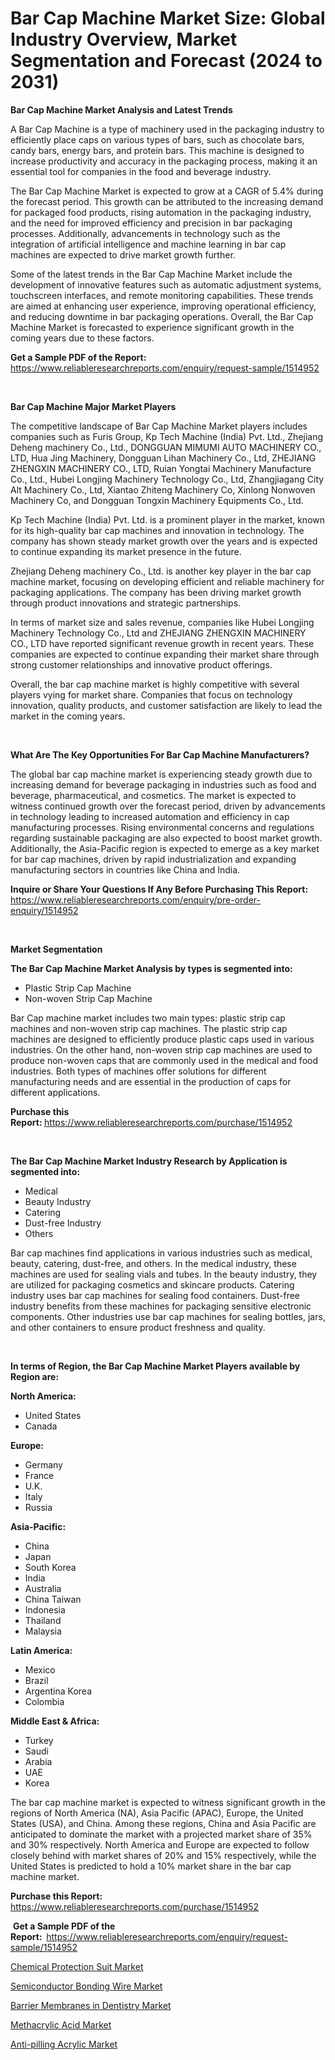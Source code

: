 <p><h1>Bar Cap Machine Market Size: Global Industry Overview, Market Segmentation and Forecast (2024 to 2031)</h1></p><p><strong>Bar Cap Machine Market Analysis and Latest Trends</strong></p>
<p><p>A Bar Cap Machine is a type of machinery used in the packaging industry to efficiently place caps on various types of bars, such as chocolate bars, candy bars, energy bars, and protein bars. This machine is designed to increase productivity and accuracy in the packaging process, making it an essential tool for companies in the food and beverage industry.</p><p>The Bar Cap Machine Market is expected to grow at a CAGR of 5.4% during the forecast period. This growth can be attributed to the increasing demand for packaged food products, rising automation in the packaging industry, and the need for improved efficiency and precision in bar packaging processes. Additionally, advancements in technology such as the integration of artificial intelligence and machine learning in bar cap machines are expected to drive market growth further.</p><p>Some of the latest trends in the Bar Cap Machine Market include the development of innovative features such as automatic adjustment systems, touchscreen interfaces, and remote monitoring capabilities. These trends are aimed at enhancing user experience, improving operational efficiency, and reducing downtime in bar packaging operations. Overall, the Bar Cap Machine Market is forecasted to experience significant growth in the coming years due to these factors.</p></p>
<p><strong>Get a Sample PDF of the Report:&nbsp;</strong> <a href="https://www.reliableresearchreports.com/enquiry/request-sample/1514952">https://www.reliableresearchreports.com/enquiry/request-sample/1514952</a></p>
<p>&nbsp;</p>
<p><strong>Bar Cap Machine Major Market Players</strong></p>
<p><p>The competitive landscape of Bar Cap Machine Market players includes companies such as Furis Group, Kp Tech Machine (India) Pvt. Ltd., Zhejiang Deheng machinery Co., Ltd., DONGGUAN MIMUMI AUTO MACHINERY CO., LTD, Hua Jing Machinery, Dongguan Lihan Machinery Co., Ltd, ZHEJIANG ZHENGXIN MACHINERY CO., LTD, Ruian Yongtai Machinery Manufacture Co., Ltd., Hubei Longjing Machinery Technology Co., Ltd, Zhangjiagang City Alt Machinery Co., Ltd, Xiantao Zhiteng Machinery Co, Xinlong Nonwoven Machinery Co, and Dongguan Tongxin Machinery Equipments Co., Ltd.</p><p>Kp Tech Machine (India) Pvt. Ltd. is a prominent player in the market, known for its high-quality bar cap machines and innovation in technology. The company has shown steady market growth over the years and is expected to continue expanding its market presence in the future.</p><p>Zhejiang Deheng machinery Co., Ltd. is another key player in the bar cap machine market, focusing on developing efficient and reliable machinery for packaging applications. The company has been driving market growth through product innovations and strategic partnerships.</p><p>In terms of market size and sales revenue, companies like Hubei Longjing Machinery Technology Co., Ltd and ZHEJIANG ZHENGXIN MACHINERY CO., LTD have reported significant revenue growth in recent years. These companies are expected to continue expanding their market share through strong customer relationships and innovative product offerings.</p><p>Overall, the bar cap machine market is highly competitive with several players vying for market share. Companies that focus on technology innovation, quality products, and customer satisfaction are likely to lead the market in the coming years.</p></p>
<p>&nbsp;</p>
<p><strong>What Are The Key Opportunities For Bar Cap Machine Manufacturers?</strong></p>
<p><p>The global bar cap machine market is experiencing steady growth due to increasing demand for beverage packaging in industries such as food and beverage, pharmaceutical, and cosmetics. The market is expected to witness continued growth over the forecast period, driven by advancements in technology leading to increased automation and efficiency in cap manufacturing processes. Rising environmental concerns and regulations regarding sustainable packaging are also expected to boost market growth. Additionally, the Asia-Pacific region is expected to emerge as a key market for bar cap machines, driven by rapid industrialization and expanding manufacturing sectors in countries like China and India.</p></p>
<p><strong>Inquire or Share Your Questions If Any Before Purchasing This Report:</strong> <a href="https://www.reliableresearchreports.com/enquiry/pre-order-enquiry/1514952">https://www.reliableresearchreports.com/enquiry/pre-order-enquiry/1514952</a></p>
<p>&nbsp;</p>
<p><strong>Market Segmentation</strong></p>
<p><strong>The Bar Cap Machine Market Analysis by types is segmented into:</strong></p>
<p><ul><li>Plastic Strip Cap Machine</li><li>Non-woven Strip Cap Machine</li></ul></p>
<p><p>Bar Cap machine market includes two main types: plastic strip cap machines and non-woven strip cap machines. The plastic strip cap machines are designed to efficiently produce plastic caps used in various industries. On the other hand, non-woven strip cap machines are used to produce non-woven caps that are commonly used in the medical and food industries. Both types of machines offer solutions for different manufacturing needs and are essential in the production of caps for different applications.</p></p>
<p><strong>Purchase this Report:&nbsp;</strong><a href="https://www.reliableresearchreports.com/purchase/1514952">https://www.reliableresearchreports.com/purchase/1514952</a></p>
<p>&nbsp;</p>
<p><strong>The Bar Cap Machine Market Industry Research by Application is segmented into:</strong></p>
<p><ul><li>Medical</li><li>Beauty Industry</li><li>Catering</li><li>Dust-free Industry</li><li>Others</li></ul></p>
<p><p>Bar cap machines find applications in various industries such as medical, beauty, catering, dust-free, and others. In the medical industry, these machines are used for sealing vials and tubes. In the beauty industry, they are utilized for packaging cosmetics and skincare products. Catering industry uses bar cap machines for sealing food containers. Dust-free industry benefits from these machines for packaging sensitive electronic components. Other industries use bar cap machines for sealing bottles, jars, and other containers to ensure product freshness and quality.</p></p>
<p>&nbsp;</p>
<p><strong>In terms of Region, the Bar Cap Machine Market Players available by Region are:</strong></p>
<p>
    <p> <strong> North America: </strong>
        <ul>
            <li>United States</li>
            <li>Canada</li>
        </ul>
        </p> 
    <p> <strong> Europe: </strong>
        <ul>
            <li>Germany</li>
            <li>France</li>
            <li>U.K.</li>
            <li>Italy</li>
            <li>Russia</li>
        </ul>
        </p> 
    <p> <strong> Asia-Pacific: </strong>
        <ul>
            <li>China</li>
            <li>Japan</li>
            <li>South Korea</li>
            <li>India</li>
            <li>Australia</li>
            <li>China Taiwan</li>
            <li>Indonesia</li>
            <li>Thailand</li>
            <li>Malaysia</li>
        </ul>
        </p> 
    <p> <strong> Latin America: </strong>
        <ul>
            <li>Mexico</li>
            <li>Brazil</li>
            <li>Argentina Korea</li>
            <li>Colombia</li>
        </ul>
        </p> 
    <p> <strong> Middle East & Africa: </strong>
        <ul>
            <li>Turkey</li>
            <li>Saudi</li>
            <li>Arabia</li>
            <li>UAE</li>
            <li>Korea</li>
        </ul>
    </p>
    </p>
<p><p>The bar cap machine market is expected to witness significant growth in the regions of North America (NA), Asia Pacific (APAC), Europe, the United States (USA), and China. Among these regions, China and Asia Pacific are anticipated to dominate the market with a projected market share of 35% and 30% respectively. North America and Europe are expected to follow closely behind with market shares of 20% and 15% respectively, while the United States is predicted to hold a 10% market share in the bar cap machine market.</p></p>
<p><strong>Purchase this Report: </strong><a href="https://www.reliableresearchreports.com/purchase/1514952">https://www.reliableresearchreports.com/purchase/1514952</a></p>
<p>&nbsp;<strong>Get a Sample PDF of the Report:&nbsp;&nbsp;</strong><a href="https://www.reliableresearchreports.com/enquiry/request-sample/1514952">https://www.reliableresearchreports.com/enquiry/request-sample/1514952</a></p>
<p><strong></strong></p>
<p><p><a href="https://view.publitas.com/reportprime-1/chemical-protection-suit-market-size-growth-and-forecast-from-2024-2031/">Chemical Protection Suit Market</a></p><p><a href="https://glittery-fuchsia-86a.notion.site/Semiconductor-Bonding-Wire-Market-Size-Share-Trends-Analysis-Report-By-Application-Regional-Outl-dbf57be6262f40ebbb06f7502a02c0dc">Semiconductor Bonding Wire Market</a></p><p><a href="https://issuu.com/reportprime-2/docs/barrier-membranes-in-dentistry-market-size-2030.pp">Barrier Membranes in Dentistry Market</a></p><p><a href="https://view.publitas.com/reportprime-1/methacrylic-acid-market-centers-on-aspects-such-as-market-growth-market-share-market-opportunity-and-projected-forecasts-spanning-from-2024-to-2031/">Methacrylic Acid Market</a></p><p><a href="https://github.com/mbisetmhermsr/Market-Research-Report-List-1/blob/main/anti-pilling-acrylic-market.md">Anti-pilling Acrylic Market</a></p></p>